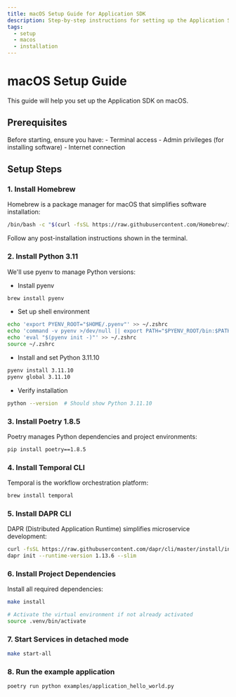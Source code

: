 ```yaml
---
title: macOS Setup Guide for Application SDK
description: Step-by-step instructions for setting up the Application SDK on macOS
tags:
  - setup
  - macos
  - installation
---
```


# macOS Setup Guide

This guide will help you set up the Application SDK on macOS.

## Prerequisites

Before starting, ensure you have:
    - Terminal access
    - Admin privileges (for installing software)
    - Internet connection

## Setup Steps

### 1. Install Homebrew

Homebrew is a package manager for macOS that simplifies software installation:

```bash
/bin/bash -c "$(curl -fsSL https://raw.githubusercontent.com/Homebrew/install/HEAD/install.sh)"
```

Follow any post-installation instructions shown in the terminal.

### 2. Install Python 3.11

We'll use pyenv to manage Python versions:

- Install pyenv
```bash
brew install pyenv
```

- Set up shell environment
```bash
echo 'export PYENV_ROOT="$HOME/.pyenv"' >> ~/.zshrc
echo 'command -v pyenv >/dev/null || export PATH="$PYENV_ROOT/bin:$PATH"' >> ~/.zshrc
echo 'eval "$(pyenv init -)"' >> ~/.zshrc
source ~/.zshrc
```

- Install and set Python 3.11.10
```bash
pyenv install 3.11.10
pyenv global 3.11.10
```

- Verify installation
```bash
python --version  # Should show Python 3.11.10
```

### 3. Install Poetry 1.8.5

Poetry manages Python dependencies and project environments:

```bash
pip install poetry==1.8.5
```

### 4. Install Temporal CLI

Temporal is the workflow orchestration platform:

```bash
brew install temporal
```

### 5. Install DAPR CLI

DAPR (Distributed Application Runtime) simplifies microservice development:

```bash
curl -fsSL https://raw.githubusercontent.com/dapr/cli/master/install/install.sh | /bin/bash -s 1.14.1
dapr init --runtime-version 1.13.6 --slim
```

### 6. Install Project Dependencies

Install all required dependencies:

```bash
make install

# Activate the virtual environment if not already activated
source .venv/bin/activate
```

### 7. Start Services in detached mode

```bash
make start-all
```

### 8. Run the example application

```bash
poetry run python examples/application_hello_world.py
```